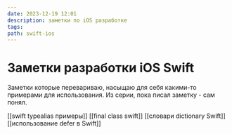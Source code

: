 ```yaml
---
date: 2023-12-19 12:01
description: заметки по iOS разработке
tags: 
path: swift-ios
---
```

# Заметки разработки iOS Swift
Заметки которые перевариваю, насыщаю для себя какими-то примерами для использования. Из серии, пока писал заметку - сам понял. 

[[swift typealias примеры]]
[[final class swift]]
[[словари dictionary Swift]]
[[использование defer в Swift]]